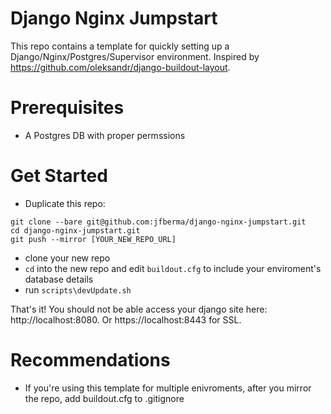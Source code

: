 Django Nginx Jumpstart
======================

This repo contains a template for quickly setting up a Django/Nginx/Postgres/Supervisor environment. Inspired by https://github.com/oleksandr/django-buildout-layout.

Prerequisites
=============

* A Postgres DB with proper permssions

Get Started
===========

* Duplicate this repo:
```
git clone --bare git@github.com:jfberma/django-nginx-jumpstart.git
cd django-nginx-jumpstart.git
git push --mirror [YOUR_NEW_REPO_URL]
```

* clone your new repo
* ```cd``` into the new repo and edit ```buildout.cfg``` to include your enviroment's database details
* run ```scripts\devUpdate.sh```

That's it! You should not be able access your django site here: http://localhost:8080. Or https://localhost:8443 for SSL.

Recommendations
===============

* If you're using this template for multiple enivroments, after you mirror the repo, add buildout.cfg to .gitignore

